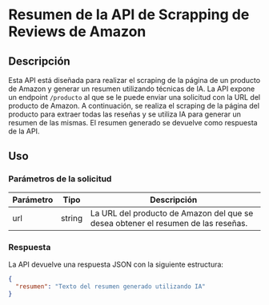# Resumen de la API de Scrapping de Reviews de Amazon

## Descripción

Esta API está diseñada para realizar el scraping de la página de un producto de Amazon y generar un resumen utilizando técnicas de IA. La API expone un endpoint `/producto` al que se le puede enviar una solicitud con la URL del producto de Amazon. A continuación, se realiza el scraping de la página del producto para extraer todas las reseñas y se utiliza IA para generar un resumen de las mismas. El resumen generado se devuelve como respuesta de la API.

## Uso

### Parámetros de la solicitud

| Parámetro | Tipo   | Descripción                                           |
| --------- | ------ | ----------------------------------------------------- |
| url       | string | La URL del producto de Amazon del que se desea obtener el resumen de las reseñas. |

### Respuesta

La API devuelve una respuesta JSON con la siguiente estructura:

```json
{
  "resumen": "Texto del resumen generado utilizando IA"
}

